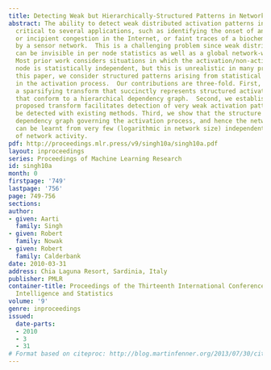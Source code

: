 ```yaml
---
title: Detecting Weak but Hierarchically-Structured Patterns in Networks
abstract: The ability to detect weak distributed activation patterns in networks is
  critical to several applications, such as identifying the onset of anomalous activity
  or incipient congestion in the Internet, or faint traces of a biochemical spread
  by a sensor network.  This is a challenging problem since weak distributed patterns
  can be invisible in per node statistics as well as a global network-wide aggregate.
  Most prior work considers situations in which the activation/non-activation of each
  node is statistically independent, but this is unrealistic in many problems.  In
  this paper, we consider structured patterns arising from statistical dependencies
  in the activation process.  Our contributions are three-fold. First, we propose
  a sparsifying transform that succinctly represents structured activation patterns
  that conform to a hierarchical dependency graph.  Second, we establish that the
  proposed transform facilitates detection of very weak activation patterns that cannot
  be detected with existing methods. Third, we show that the structure of the hierarchical
  dependency graph governing the activation process, and hence the network transform,
  can be learnt from very few (logarithmic in network size) independent snapshots
  of network activity.
pdf: http://proceedings.mlr.press/v9/singh10a/singh10a.pdf
layout: inproceedings
series: Proceedings of Machine Learning Research
id: singh10a
month: 0
firstpage: '749'
lastpage: '756'
page: 749-756
sections: 
author:
- given: Aarti
  family: Singh
- given: Robert
  family: Nowak
- given: Robert
  family: Calderbank
date: 2010-03-31
address: Chia Laguna Resort, Sardinia, Italy
publisher: PMLR
container-title: Proceedings of the Thirteenth International Conference on Artificial
  Intelligence and Statistics
volume: '9'
genre: inproceedings
issued:
  date-parts:
  - 2010
  - 3
  - 31
# Format based on citeproc: http://blog.martinfenner.org/2013/07/30/citeproc-yaml-for-bibliographies/
---
```

